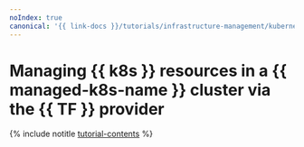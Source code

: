 ```yaml
---
noIndex: true
canonical: '{{ link-docs }}/tutorials/infrastructure-management/kubernetes-terraform-provider'
---
```


# Managing {{ k8s }} resources in a {{ managed-k8s-name }} cluster via the {{ TF }} provider

{% include notitle [tutorial-contents](../../_tutorials/k8s/kubernetes-terraform-provider.md) %}
